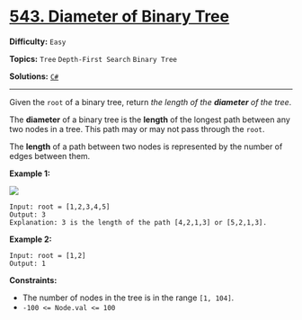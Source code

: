 # [543. Diameter of Binary Tree](https://leetcode.com/problems/diameter-of-binary-tree/)

**Difficulty:** `Easy`

**Topics:** `Tree` `Depth-First Search` `Binary Tree`

**Solutions:** [`C#`](../../src/csharp/challenges/Problems/DiameterOfBinaryTree.cs)

---

Given the `root` of a binary tree, return *the length of the **diameter** of the tree*.

The **diameter** of a binary tree is the **length** of the longest path between any two nodes in a tree. This path may or may not pass through the `root`.

The **length** of a path between two nodes is represented by the number of edges between them.

**Example 1:**

![](https://assets.leetcode.com/uploads/2021/03/06/diamtree.jpg)

```
Input: root = [1,2,3,4,5]
Output: 3
Explanation: 3 is the length of the path [4,2,1,3] or [5,2,1,3].
```

**Example 2:**

```
Input: root = [1,2]
Output: 1
```

**Constraints:**

* The number of nodes in the tree is in the range `[1, 104]`.
* `-100 <= Node.val <= 100`